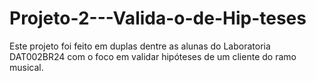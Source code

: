 # Projeto-2---Valida-o-de-Hip-teses
Este projeto foi feito em duplas dentre as alunas do Laboratoria DAT002BR24 com o foco em validar hipóteses de um cliente do ramo musical.
